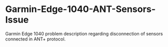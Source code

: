 # Garmin-Edge-1040-ANT-Sensors-Issue
Garmin Edge 1040 problem description regarding disconnection of sensors connected in ANT+ protocol.
